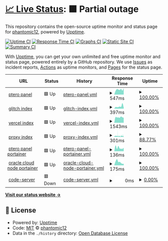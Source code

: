 # [📈 Live Status](https://phantomic12.github.io/uptime-monitor): <!--live status--> **🟧 Partial outage**

This repository contains the open-source uptime monitor and status page for [phantomic12](https://phantomic12.github.io/uptime-monitor), powered by [Upptime](https://github.com/upptime/upptime).

[![Uptime CI](https://github.com/phantomic12/uptime-monitor/workflows/Uptime%20CI/badge.svg)](https://github.com/phantomic12/uptime-monitor/actions?query=workflow%3A%22Uptime+CI%22)
[![Response Time CI](https://github.com/phantomic12/uptime-monitor/workflows/Response%20Time%20CI/badge.svg)](https://github.com/phantomic12/uptime-monitor/actions?query=workflow%3A%22Response+Time+CI%22)
[![Graphs CI](https://github.com/phantomic12/uptime-monitor/workflows/Graphs%20CI/badge.svg)](https://github.com/phantomic12/uptime-monitor/actions?query=workflow%3A%22Graphs+CI%22)
[![Static Site CI](https://github.com/phantomic12/uptime-monitor/workflows/Static%20Site%20CI/badge.svg)](https://github.com/phantomic12/uptime-monitor/actions?query=workflow%3A%22Static+Site+CI%22)
[![Summary CI](https://github.com/phantomic12/uptime-monitor/workflows/Summary%20CI/badge.svg)](https://github.com/phantomic12/uptime-monitor/actions?query=workflow%3A%22Summary+CI%22)

With [Upptime](https://upptime.js.org), you can get your own unlimited and free uptime monitor and status page, powered entirely by a GitHub repository. We use [Issues](https://github.com/phantomic12/uptime-monitor/issues) as incident reports, [Actions](https://github.com/phantomic12/uptime-monitor/actions) as uptime monitors, and [Pages](https://phantomic12.github.io/uptime-monitor) for the status page.

<!--start: status pages-->
<!-- This summary is generated by Upptime (https://github.com/upptime/upptime) -->
<!-- Do not edit this manually, your changes will be overwritten -->
<!-- prettier-ignore -->
| URL | Status | History | Response Time | Uptime |
| --- | ------ | ------- | ------------- | ------ |
| <img alt="" src="https://icons.duckduckgo.com/ip3/panel.phantomic.live.ico" height="13"> [ptero panel](https://panel.phantomic.live) | 🟩 Up | [ptero-panel.yml](https://github.com/phantomic12/uptime-monitor/commits/HEAD/history/ptero-panel.yml) | <details><summary><img alt="Response time graph" src="./graphs/ptero-panel/response-time-week.png" height="20"> 547ms</summary><br><a href="https://uptime.phantomic.live/history/ptero-panel"><img alt="Response time 667" src="https://img.shields.io/endpoint?url=https%3A%2F%2Fraw.githubusercontent.com%2Fphantomic12%2Fuptime-monitor%2FHEAD%2Fapi%2Fptero-panel%2Fresponse-time.json"></a><br><a href="https://uptime.phantomic.live/history/ptero-panel"><img alt="24-hour response time 698" src="https://img.shields.io/endpoint?url=https%3A%2F%2Fraw.githubusercontent.com%2Fphantomic12%2Fuptime-monitor%2FHEAD%2Fapi%2Fptero-panel%2Fresponse-time-day.json"></a><br><a href="https://uptime.phantomic.live/history/ptero-panel"><img alt="7-day response time 547" src="https://img.shields.io/endpoint?url=https%3A%2F%2Fraw.githubusercontent.com%2Fphantomic12%2Fuptime-monitor%2FHEAD%2Fapi%2Fptero-panel%2Fresponse-time-week.json"></a><br><a href="https://uptime.phantomic.live/history/ptero-panel"><img alt="30-day response time 654" src="https://img.shields.io/endpoint?url=https%3A%2F%2Fraw.githubusercontent.com%2Fphantomic12%2Fuptime-monitor%2FHEAD%2Fapi%2Fptero-panel%2Fresponse-time-month.json"></a><br><a href="https://uptime.phantomic.live/history/ptero-panel"><img alt="1-year response time 618" src="https://img.shields.io/endpoint?url=https%3A%2F%2Fraw.githubusercontent.com%2Fphantomic12%2Fuptime-monitor%2FHEAD%2Fapi%2Fptero-panel%2Fresponse-time-year.json"></a></details> | <details><summary><a href="https://uptime.phantomic.live/history/ptero-panel">100.00%</a></summary><a href="https://uptime.phantomic.live/history/ptero-panel"><img alt="All-time uptime 100.00%" src="https://img.shields.io/endpoint?url=https%3A%2F%2Fraw.githubusercontent.com%2Fphantomic12%2Fuptime-monitor%2FHEAD%2Fapi%2Fptero-panel%2Fuptime.json"></a><br><a href="https://uptime.phantomic.live/history/ptero-panel"><img alt="24-hour uptime 100.00%" src="https://img.shields.io/endpoint?url=https%3A%2F%2Fraw.githubusercontent.com%2Fphantomic12%2Fuptime-monitor%2FHEAD%2Fapi%2Fptero-panel%2Fuptime-day.json"></a><br><a href="https://uptime.phantomic.live/history/ptero-panel"><img alt="7-day uptime 100.00%" src="https://img.shields.io/endpoint?url=https%3A%2F%2Fraw.githubusercontent.com%2Fphantomic12%2Fuptime-monitor%2FHEAD%2Fapi%2Fptero-panel%2Fuptime-week.json"></a><br><a href="https://uptime.phantomic.live/history/ptero-panel"><img alt="30-day uptime 100.00%" src="https://img.shields.io/endpoint?url=https%3A%2F%2Fraw.githubusercontent.com%2Fphantomic12%2Fuptime-monitor%2FHEAD%2Fapi%2Fptero-panel%2Fuptime-month.json"></a><br><a href="https://uptime.phantomic.live/history/ptero-panel"><img alt="1-year uptime 100.00%" src="https://img.shields.io/endpoint?url=https%3A%2F%2Fraw.githubusercontent.com%2Fphantomic12%2Fuptime-monitor%2FHEAD%2Fapi%2Fptero-panel%2Fuptime-year.json"></a></details>
| <img alt="" src="https://icons.duckduckgo.com/ip3/encouraging-incandescent-canary.glitch.me.ico" height="13"> [glitch index](https://encouraging-incandescent-canary.glitch.me/) | 🟩 Up | [glitch-index.yml](https://github.com/phantomic12/uptime-monitor/commits/HEAD/history/glitch-index.yml) | <details><summary><img alt="Response time graph" src="./graphs/glitch-index/response-time-week.png" height="20"> 397ms</summary><br><a href="https://uptime.phantomic.live/history/glitch-index"><img alt="Response time 551" src="https://img.shields.io/endpoint?url=https%3A%2F%2Fraw.githubusercontent.com%2Fphantomic12%2Fuptime-monitor%2FHEAD%2Fapi%2Fglitch-index%2Fresponse-time.json"></a><br><a href="https://uptime.phantomic.live/history/glitch-index"><img alt="24-hour response time 189" src="https://img.shields.io/endpoint?url=https%3A%2F%2Fraw.githubusercontent.com%2Fphantomic12%2Fuptime-monitor%2FHEAD%2Fapi%2Fglitch-index%2Fresponse-time-day.json"></a><br><a href="https://uptime.phantomic.live/history/glitch-index"><img alt="7-day response time 397" src="https://img.shields.io/endpoint?url=https%3A%2F%2Fraw.githubusercontent.com%2Fphantomic12%2Fuptime-monitor%2FHEAD%2Fapi%2Fglitch-index%2Fresponse-time-week.json"></a><br><a href="https://uptime.phantomic.live/history/glitch-index"><img alt="30-day response time 485" src="https://img.shields.io/endpoint?url=https%3A%2F%2Fraw.githubusercontent.com%2Fphantomic12%2Fuptime-monitor%2FHEAD%2Fapi%2Fglitch-index%2Fresponse-time-month.json"></a><br><a href="https://uptime.phantomic.live/history/glitch-index"><img alt="1-year response time 551" src="https://img.shields.io/endpoint?url=https%3A%2F%2Fraw.githubusercontent.com%2Fphantomic12%2Fuptime-monitor%2FHEAD%2Fapi%2Fglitch-index%2Fresponse-time-year.json"></a></details> | <details><summary><a href="https://uptime.phantomic.live/history/glitch-index">100.00%</a></summary><a href="https://uptime.phantomic.live/history/glitch-index"><img alt="All-time uptime 99.85%" src="https://img.shields.io/endpoint?url=https%3A%2F%2Fraw.githubusercontent.com%2Fphantomic12%2Fuptime-monitor%2FHEAD%2Fapi%2Fglitch-index%2Fuptime.json"></a><br><a href="https://uptime.phantomic.live/history/glitch-index"><img alt="24-hour uptime 100.00%" src="https://img.shields.io/endpoint?url=https%3A%2F%2Fraw.githubusercontent.com%2Fphantomic12%2Fuptime-monitor%2FHEAD%2Fapi%2Fglitch-index%2Fuptime-day.json"></a><br><a href="https://uptime.phantomic.live/history/glitch-index"><img alt="7-day uptime 100.00%" src="https://img.shields.io/endpoint?url=https%3A%2F%2Fraw.githubusercontent.com%2Fphantomic12%2Fuptime-monitor%2FHEAD%2Fapi%2Fglitch-index%2Fuptime-week.json"></a><br><a href="https://uptime.phantomic.live/history/glitch-index"><img alt="30-day uptime 100.00%" src="https://img.shields.io/endpoint?url=https%3A%2F%2Fraw.githubusercontent.com%2Fphantomic12%2Fuptime-monitor%2FHEAD%2Fapi%2Fglitch-index%2Fuptime-month.json"></a><br><a href="https://uptime.phantomic.live/history/glitch-index"><img alt="1-year uptime 99.85%" src="https://img.shields.io/endpoint?url=https%3A%2F%2Fraw.githubusercontent.com%2Fphantomic12%2Fuptime-monitor%2FHEAD%2Fapi%2Fglitch-index%2Fuptime-year.json"></a></details>
| <img alt="" src="https://icons.duckduckgo.com/ip3/onemanager-1-six.vercel.app.ico" height="13"> [vercel index](https://onemanager-1-six.vercel.app/) | 🟩 Up | [vercel-index.yml](https://github.com/phantomic12/uptime-monitor/commits/HEAD/history/vercel-index.yml) | <details><summary><img alt="Response time graph" src="./graphs/vercel-index/response-time-week.png" height="20"> 1543ms</summary><br><a href="https://uptime.phantomic.live/history/vercel-index"><img alt="Response time 1555" src="https://img.shields.io/endpoint?url=https%3A%2F%2Fraw.githubusercontent.com%2Fphantomic12%2Fuptime-monitor%2FHEAD%2Fapi%2Fvercel-index%2Fresponse-time.json"></a><br><a href="https://uptime.phantomic.live/history/vercel-index"><img alt="24-hour response time 1425" src="https://img.shields.io/endpoint?url=https%3A%2F%2Fraw.githubusercontent.com%2Fphantomic12%2Fuptime-monitor%2FHEAD%2Fapi%2Fvercel-index%2Fresponse-time-day.json"></a><br><a href="https://uptime.phantomic.live/history/vercel-index"><img alt="7-day response time 1543" src="https://img.shields.io/endpoint?url=https%3A%2F%2Fraw.githubusercontent.com%2Fphantomic12%2Fuptime-monitor%2FHEAD%2Fapi%2Fvercel-index%2Fresponse-time-week.json"></a><br><a href="https://uptime.phantomic.live/history/vercel-index"><img alt="30-day response time 1522" src="https://img.shields.io/endpoint?url=https%3A%2F%2Fraw.githubusercontent.com%2Fphantomic12%2Fuptime-monitor%2FHEAD%2Fapi%2Fvercel-index%2Fresponse-time-month.json"></a><br><a href="https://uptime.phantomic.live/history/vercel-index"><img alt="1-year response time 1526" src="https://img.shields.io/endpoint?url=https%3A%2F%2Fraw.githubusercontent.com%2Fphantomic12%2Fuptime-monitor%2FHEAD%2Fapi%2Fvercel-index%2Fresponse-time-year.json"></a></details> | <details><summary><a href="https://uptime.phantomic.live/history/vercel-index">100.00%</a></summary><a href="https://uptime.phantomic.live/history/vercel-index"><img alt="All-time uptime 100.00%" src="https://img.shields.io/endpoint?url=https%3A%2F%2Fraw.githubusercontent.com%2Fphantomic12%2Fuptime-monitor%2FHEAD%2Fapi%2Fvercel-index%2Fuptime.json"></a><br><a href="https://uptime.phantomic.live/history/vercel-index"><img alt="24-hour uptime 100.00%" src="https://img.shields.io/endpoint?url=https%3A%2F%2Fraw.githubusercontent.com%2Fphantomic12%2Fuptime-monitor%2FHEAD%2Fapi%2Fvercel-index%2Fuptime-day.json"></a><br><a href="https://uptime.phantomic.live/history/vercel-index"><img alt="7-day uptime 100.00%" src="https://img.shields.io/endpoint?url=https%3A%2F%2Fraw.githubusercontent.com%2Fphantomic12%2Fuptime-monitor%2FHEAD%2Fapi%2Fvercel-index%2Fuptime-week.json"></a><br><a href="https://uptime.phantomic.live/history/vercel-index"><img alt="30-day uptime 100.00%" src="https://img.shields.io/endpoint?url=https%3A%2F%2Fraw.githubusercontent.com%2Fphantomic12%2Fuptime-monitor%2FHEAD%2Fapi%2Fvercel-index%2Fuptime-month.json"></a><br><a href="https://uptime.phantomic.live/history/vercel-index"><img alt="1-year uptime 100.00%" src="https://img.shields.io/endpoint?url=https%3A%2F%2Fraw.githubusercontent.com%2Fphantomic12%2Fuptime-monitor%2FHEAD%2Fapi%2Fvercel-index%2Fuptime-year.json"></a></details>
| <img alt="" src="https://icons.duckduckgo.com/ip3/index.phantomic.live.ico" height="13"> [proxy index](https://index.phantomic.live/) | 🟩 Up | [proxy-index.yml](https://github.com/phantomic12/uptime-monitor/commits/HEAD/history/proxy-index.yml) | <details><summary><img alt="Response time graph" src="./graphs/proxy-index/response-time-week.png" height="20"> 301ms</summary><br><a href="https://uptime.phantomic.live/history/proxy-index"><img alt="Response time 503" src="https://img.shields.io/endpoint?url=https%3A%2F%2Fraw.githubusercontent.com%2Fphantomic12%2Fuptime-monitor%2FHEAD%2Fapi%2Fproxy-index%2Fresponse-time.json"></a><br><a href="https://uptime.phantomic.live/history/proxy-index"><img alt="24-hour response time 301" src="https://img.shields.io/endpoint?url=https%3A%2F%2Fraw.githubusercontent.com%2Fphantomic12%2Fuptime-monitor%2FHEAD%2Fapi%2Fproxy-index%2Fresponse-time-day.json"></a><br><a href="https://uptime.phantomic.live/history/proxy-index"><img alt="7-day response time 301" src="https://img.shields.io/endpoint?url=https%3A%2F%2Fraw.githubusercontent.com%2Fphantomic12%2Fuptime-monitor%2FHEAD%2Fapi%2Fproxy-index%2Fresponse-time-week.json"></a><br><a href="https://uptime.phantomic.live/history/proxy-index"><img alt="30-day response time 331" src="https://img.shields.io/endpoint?url=https%3A%2F%2Fraw.githubusercontent.com%2Fphantomic12%2Fuptime-monitor%2FHEAD%2Fapi%2Fproxy-index%2Fresponse-time-month.json"></a><br><a href="https://uptime.phantomic.live/history/proxy-index"><img alt="1-year response time 504" src="https://img.shields.io/endpoint?url=https%3A%2F%2Fraw.githubusercontent.com%2Fphantomic12%2Fuptime-monitor%2FHEAD%2Fapi%2Fproxy-index%2Fresponse-time-year.json"></a></details> | <details><summary><a href="https://uptime.phantomic.live/history/proxy-index">88.77%</a></summary><a href="https://uptime.phantomic.live/history/proxy-index"><img alt="All-time uptime 99.58%" src="https://img.shields.io/endpoint?url=https%3A%2F%2Fraw.githubusercontent.com%2Fphantomic12%2Fuptime-monitor%2FHEAD%2Fapi%2Fproxy-index%2Fuptime.json"></a><br><a href="https://uptime.phantomic.live/history/proxy-index"><img alt="24-hour uptime 86.72%" src="https://img.shields.io/endpoint?url=https%3A%2F%2Fraw.githubusercontent.com%2Fphantomic12%2Fuptime-monitor%2FHEAD%2Fapi%2Fproxy-index%2Fuptime-day.json"></a><br><a href="https://uptime.phantomic.live/history/proxy-index"><img alt="7-day uptime 88.77%" src="https://img.shields.io/endpoint?url=https%3A%2F%2Fraw.githubusercontent.com%2Fphantomic12%2Fuptime-monitor%2FHEAD%2Fapi%2Fproxy-index%2Fuptime-week.json"></a><br><a href="https://uptime.phantomic.live/history/proxy-index"><img alt="30-day uptime 93.94%" src="https://img.shields.io/endpoint?url=https%3A%2F%2Fraw.githubusercontent.com%2Fphantomic12%2Fuptime-monitor%2FHEAD%2Fapi%2Fproxy-index%2Fuptime-month.json"></a><br><a href="https://uptime.phantomic.live/history/proxy-index"><img alt="1-year uptime 99.49%" src="https://img.shields.io/endpoint?url=https%3A%2F%2Fraw.githubusercontent.com%2Fphantomic12%2Fuptime-monitor%2FHEAD%2Fapi%2Fproxy-index%2Fuptime-year.json"></a></details>
| <img alt="" src="https://icons.duckduckgo.com/ip3/portainer.phantomic.live.ico" height="13"> [ptero panel portainer](https://portainer.phantomic.live/) | 🟩 Up | [ptero-panel-portainer.yml](https://github.com/phantomic12/uptime-monitor/commits/HEAD/history/ptero-panel-portainer.yml) | <details><summary><img alt="Response time graph" src="./graphs/ptero-panel-portainer/response-time-week.png" height="20"> 136ms</summary><br><a href="https://uptime.phantomic.live/history/ptero-panel-portainer"><img alt="Response time 235" src="https://img.shields.io/endpoint?url=https%3A%2F%2Fraw.githubusercontent.com%2Fphantomic12%2Fuptime-monitor%2FHEAD%2Fapi%2Fptero-panel-portainer%2Fresponse-time.json"></a><br><a href="https://uptime.phantomic.live/history/ptero-panel-portainer"><img alt="24-hour response time 135" src="https://img.shields.io/endpoint?url=https%3A%2F%2Fraw.githubusercontent.com%2Fphantomic12%2Fuptime-monitor%2FHEAD%2Fapi%2Fptero-panel-portainer%2Fresponse-time-day.json"></a><br><a href="https://uptime.phantomic.live/history/ptero-panel-portainer"><img alt="7-day response time 136" src="https://img.shields.io/endpoint?url=https%3A%2F%2Fraw.githubusercontent.com%2Fphantomic12%2Fuptime-monitor%2FHEAD%2Fapi%2Fptero-panel-portainer%2Fresponse-time-week.json"></a><br><a href="https://uptime.phantomic.live/history/ptero-panel-portainer"><img alt="30-day response time 220" src="https://img.shields.io/endpoint?url=https%3A%2F%2Fraw.githubusercontent.com%2Fphantomic12%2Fuptime-monitor%2FHEAD%2Fapi%2Fptero-panel-portainer%2Fresponse-time-month.json"></a><br><a href="https://uptime.phantomic.live/history/ptero-panel-portainer"><img alt="1-year response time 232" src="https://img.shields.io/endpoint?url=https%3A%2F%2Fraw.githubusercontent.com%2Fphantomic12%2Fuptime-monitor%2FHEAD%2Fapi%2Fptero-panel-portainer%2Fresponse-time-year.json"></a></details> | <details><summary><a href="https://uptime.phantomic.live/history/ptero-panel-portainer">100.00%</a></summary><a href="https://uptime.phantomic.live/history/ptero-panel-portainer"><img alt="All-time uptime 100.00%" src="https://img.shields.io/endpoint?url=https%3A%2F%2Fraw.githubusercontent.com%2Fphantomic12%2Fuptime-monitor%2FHEAD%2Fapi%2Fptero-panel-portainer%2Fuptime.json"></a><br><a href="https://uptime.phantomic.live/history/ptero-panel-portainer"><img alt="24-hour uptime 100.00%" src="https://img.shields.io/endpoint?url=https%3A%2F%2Fraw.githubusercontent.com%2Fphantomic12%2Fuptime-monitor%2FHEAD%2Fapi%2Fptero-panel-portainer%2Fuptime-day.json"></a><br><a href="https://uptime.phantomic.live/history/ptero-panel-portainer"><img alt="7-day uptime 100.00%" src="https://img.shields.io/endpoint?url=https%3A%2F%2Fraw.githubusercontent.com%2Fphantomic12%2Fuptime-monitor%2FHEAD%2Fapi%2Fptero-panel-portainer%2Fuptime-week.json"></a><br><a href="https://uptime.phantomic.live/history/ptero-panel-portainer"><img alt="30-day uptime 100.00%" src="https://img.shields.io/endpoint?url=https%3A%2F%2Fraw.githubusercontent.com%2Fphantomic12%2Fuptime-monitor%2FHEAD%2Fapi%2Fptero-panel-portainer%2Fuptime-month.json"></a><br><a href="https://uptime.phantomic.live/history/ptero-panel-portainer"><img alt="1-year uptime 100.00%" src="https://img.shields.io/endpoint?url=https%3A%2F%2Fraw.githubusercontent.com%2Fphantomic12%2Fuptime-monitor%2FHEAD%2Fapi%2Fptero-panel-portainer%2Fuptime-year.json"></a></details>
| <img alt="" src="https://icons.duckduckgo.com/ip3/portainer3.phantomic.live.ico" height="13"> [oracle cloud node portainer](https://portainer3.phantomic.live/) | 🟩 Up | [oracle-cloud-node-portainer.yml](https://github.com/phantomic12/uptime-monitor/commits/HEAD/history/oracle-cloud-node-portainer.yml) | <details><summary><img alt="Response time graph" src="./graphs/oracle-cloud-node-portainer/response-time-week.png" height="20"> 175ms</summary><br><a href="https://uptime.phantomic.live/history/oracle-cloud-node-portainer"><img alt="Response time 233" src="https://img.shields.io/endpoint?url=https%3A%2F%2Fraw.githubusercontent.com%2Fphantomic12%2Fuptime-monitor%2FHEAD%2Fapi%2Foracle-cloud-node-portainer%2Fresponse-time.json"></a><br><a href="https://uptime.phantomic.live/history/oracle-cloud-node-portainer"><img alt="24-hour response time 85" src="https://img.shields.io/endpoint?url=https%3A%2F%2Fraw.githubusercontent.com%2Fphantomic12%2Fuptime-monitor%2FHEAD%2Fapi%2Foracle-cloud-node-portainer%2Fresponse-time-day.json"></a><br><a href="https://uptime.phantomic.live/history/oracle-cloud-node-portainer"><img alt="7-day response time 175" src="https://img.shields.io/endpoint?url=https%3A%2F%2Fraw.githubusercontent.com%2Fphantomic12%2Fuptime-monitor%2FHEAD%2Fapi%2Foracle-cloud-node-portainer%2Fresponse-time-week.json"></a><br><a href="https://uptime.phantomic.live/history/oracle-cloud-node-portainer"><img alt="30-day response time 246" src="https://img.shields.io/endpoint?url=https%3A%2F%2Fraw.githubusercontent.com%2Fphantomic12%2Fuptime-monitor%2FHEAD%2Fapi%2Foracle-cloud-node-portainer%2Fresponse-time-month.json"></a><br><a href="https://uptime.phantomic.live/history/oracle-cloud-node-portainer"><img alt="1-year response time 234" src="https://img.shields.io/endpoint?url=https%3A%2F%2Fraw.githubusercontent.com%2Fphantomic12%2Fuptime-monitor%2FHEAD%2Fapi%2Foracle-cloud-node-portainer%2Fresponse-time-year.json"></a></details> | <details><summary><a href="https://uptime.phantomic.live/history/oracle-cloud-node-portainer">100.00%</a></summary><a href="https://uptime.phantomic.live/history/oracle-cloud-node-portainer"><img alt="All-time uptime 100.00%" src="https://img.shields.io/endpoint?url=https%3A%2F%2Fraw.githubusercontent.com%2Fphantomic12%2Fuptime-monitor%2FHEAD%2Fapi%2Foracle-cloud-node-portainer%2Fuptime.json"></a><br><a href="https://uptime.phantomic.live/history/oracle-cloud-node-portainer"><img alt="24-hour uptime 100.00%" src="https://img.shields.io/endpoint?url=https%3A%2F%2Fraw.githubusercontent.com%2Fphantomic12%2Fuptime-monitor%2FHEAD%2Fapi%2Foracle-cloud-node-portainer%2Fuptime-day.json"></a><br><a href="https://uptime.phantomic.live/history/oracle-cloud-node-portainer"><img alt="7-day uptime 100.00%" src="https://img.shields.io/endpoint?url=https%3A%2F%2Fraw.githubusercontent.com%2Fphantomic12%2Fuptime-monitor%2FHEAD%2Fapi%2Foracle-cloud-node-portainer%2Fuptime-week.json"></a><br><a href="https://uptime.phantomic.live/history/oracle-cloud-node-portainer"><img alt="30-day uptime 100.00%" src="https://img.shields.io/endpoint?url=https%3A%2F%2Fraw.githubusercontent.com%2Fphantomic12%2Fuptime-monitor%2FHEAD%2Fapi%2Foracle-cloud-node-portainer%2Fuptime-month.json"></a><br><a href="https://uptime.phantomic.live/history/oracle-cloud-node-portainer"><img alt="1-year uptime 99.99%" src="https://img.shields.io/endpoint?url=https%3A%2F%2Fraw.githubusercontent.com%2Fphantomic12%2Fuptime-monitor%2FHEAD%2Fapi%2Foracle-cloud-node-portainer%2Fuptime-year.json"></a></details>
| <img alt="" src="https://icons.duckduckgo.com/ip3/code-server-phantomic12.cloud.okteto.net.ico" height="13"> [code-server](https://code-server-phantomic12.cloud.okteto.net/) | 🟥 Down | [code-server.yml](https://github.com/phantomic12/uptime-monitor/commits/HEAD/history/code-server.yml) | <details><summary><img alt="Response time graph" src="./graphs/code-server/response-time-week.png" height="20"> 0ms</summary><br><a href="https://uptime.phantomic.live/history/code-server"><img alt="Response time 415" src="https://img.shields.io/endpoint?url=https%3A%2F%2Fraw.githubusercontent.com%2Fphantomic12%2Fuptime-monitor%2FHEAD%2Fapi%2Fcode-server%2Fresponse-time.json"></a><br><a href="https://uptime.phantomic.live/history/code-server"><img alt="24-hour response time 0" src="https://img.shields.io/endpoint?url=https%3A%2F%2Fraw.githubusercontent.com%2Fphantomic12%2Fuptime-monitor%2FHEAD%2Fapi%2Fcode-server%2Fresponse-time-day.json"></a><br><a href="https://uptime.phantomic.live/history/code-server"><img alt="7-day response time 0" src="https://img.shields.io/endpoint?url=https%3A%2F%2Fraw.githubusercontent.com%2Fphantomic12%2Fuptime-monitor%2FHEAD%2Fapi%2Fcode-server%2Fresponse-time-week.json"></a><br><a href="https://uptime.phantomic.live/history/code-server"><img alt="30-day response time 0" src="https://img.shields.io/endpoint?url=https%3A%2F%2Fraw.githubusercontent.com%2Fphantomic12%2Fuptime-monitor%2FHEAD%2Fapi%2Fcode-server%2Fresponse-time-month.json"></a><br><a href="https://uptime.phantomic.live/history/code-server"><img alt="1-year response time 284" src="https://img.shields.io/endpoint?url=https%3A%2F%2Fraw.githubusercontent.com%2Fphantomic12%2Fuptime-monitor%2FHEAD%2Fapi%2Fcode-server%2Fresponse-time-year.json"></a></details> | <details><summary><a href="https://uptime.phantomic.live/history/code-server">0.00%</a></summary><a href="https://uptime.phantomic.live/history/code-server"><img alt="All-time uptime 26.20%" src="https://img.shields.io/endpoint?url=https%3A%2F%2Fraw.githubusercontent.com%2Fphantomic12%2Fuptime-monitor%2FHEAD%2Fapi%2Fcode-server%2Fuptime.json"></a><br><a href="https://uptime.phantomic.live/history/code-server"><img alt="24-hour uptime 0.00%" src="https://img.shields.io/endpoint?url=https%3A%2F%2Fraw.githubusercontent.com%2Fphantomic12%2Fuptime-monitor%2FHEAD%2Fapi%2Fcode-server%2Fuptime-day.json"></a><br><a href="https://uptime.phantomic.live/history/code-server"><img alt="7-day uptime 0.00%" src="https://img.shields.io/endpoint?url=https%3A%2F%2Fraw.githubusercontent.com%2Fphantomic12%2Fuptime-monitor%2FHEAD%2Fapi%2Fcode-server%2Fuptime-week.json"></a><br><a href="https://uptime.phantomic.live/history/code-server"><img alt="30-day uptime 0.00%" src="https://img.shields.io/endpoint?url=https%3A%2F%2Fraw.githubusercontent.com%2Fphantomic12%2Fuptime-monitor%2FHEAD%2Fapi%2Fcode-server%2Fuptime-month.json"></a><br><a href="https://uptime.phantomic.live/history/code-server"><img alt="1-year uptime 2.18%" src="https://img.shields.io/endpoint?url=https%3A%2F%2Fraw.githubusercontent.com%2Fphantomic12%2Fuptime-monitor%2FHEAD%2Fapi%2Fcode-server%2Fuptime-year.json"></a></details>

<!--end: status pages-->

[**Visit our status website →**](https://phantomic12.github.io/uptime-monitor)

## 📄 License

- Powered by: [Upptime](https://github.com/upptime/upptime)
- Code: [MIT](./LICENSE) © [phantomic12](https://phantomic12.github.io/uptime-monitor)
- Data in the `./history` directory: [Open Database License](https://opendatacommons.org/licenses/odbl/1-0/)
